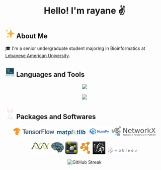 # <p align="center"> Hello! I'm rayane ✌️

<!-- ![visitors](https://visitor-badge.glitch.me/badge?page_id=raysas.raysas&left_color=green&right_color=red) -->

## <img src="assets/sparkle.png" width=30 height=30>  About Me

🎓 I'm a senior undergraduate student majoring in Bioinformatics at [Lebanese American University](https://www.lau.edu.lb/). 


## <img src="assets/programming.png" width=30 height=30> Languages and Tools

<p align="center">
    <img src="https://skillicons.dev/icons?i=python,r,bash,java,html,css,markdown,latex" />
</p>
<p align='center'>
    <img src="https://skillicons.dev/icons?i=windows,linux,ubuntu,git,github,vscode,anaconda" />
</p>
<!-- figma, matlab, docker -->

## <img src="assets/bioinformatics.png" width=30 height=30> Packages and Softwares

<div>
    <p align='center'>
        <img src="assets/tensorflow.svg" width=130 >
        <img src="assets/matplotlib.svg" width=100>
        <img src="assets/numpy.png" width=70>
        <img src="assets/networkx.svg" width=140>
        <!-- <img src="assets/hex-tidyverse.png" width=30> -->
    </p>
    <p align='center'>
        <img src="assets/biopython.png" width=60>
        <img src="assets/nibabel-logo.svg" width=40>
        <img src="assets/pymol.png" width=40>
        <img src="assets/cytoscape.svg" width=40>
        <img src="assets/gephi.png" width=40>
        <img src="assets/tableau.png" width=100>
    </p>
<!-- bioconductor packages -->
</div>

<p align="center">
    <img src="https://streak-stats.demolab.com?user=raysas&theme=rising-sun" alt="GitHub Streak"> 
</p>

<!-- <p align='left'>
    <i>Reach out and connect with me on:</i>
</p>
<p align='center'>    
    <a href="https://www.instagram.com/rayanewithane/">
        <img src="https://skillicons.dev/icons?i=instagram" />
    </a>
    <a href="https://www.linkedin.com/in/rayane-adam-a3ba9a224/">
        <img src="https://skillicons.dev/icons?i=linkedin" />
    </a>
</p> -->